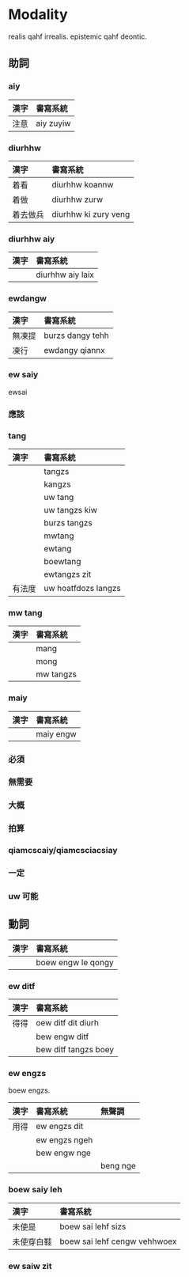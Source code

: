 # Modality

realis qahf irrealis. epistemic qahf deontic.

## 助詞

### aiy

| 漢字 | 書寫系統 |
| :--- | :--- |
| 注意 | aiy zuyiw |

### diurhhw

| 漢字 | 書寫系統 |
| :--- | :--- |
| 着看 | diurhhw koannw |
| 着做 | diurhhw zurw |
| 着去做兵 | diurhhw ki zury veng |

### diurhhw aiy

| 漢字 | 書寫系統 |
| :--- | :--- |
|| diurhhw aiy laix |

### ewdangw

| 漢字 | 書寫系統 |
| :--- | :--- |
| 無凍提 | burzs dangy tehh |
| 凍行 | ewdangy qiannx |

### ew saiy

ewsai

### 應該

### tang

| 漢字 | 書寫系統 |
| :--- | :--- |
|| tangzs |
|| kangzs |
|| uw tang |
|| uw tangzs kiw |
|| burzs tangzs |
|| mwtang |
|| ewtang |
|| boewtang |
|| ewtangzs zit |
| 有法度 | uw hoatfdozs langzs |

### mw tang

| 漢字 | 書寫系統 |
| :--- | :--- |
|| mang |
|| mong |
|| mw tangzs |

### maiy

| 漢字 | 書寫系統 |
| :--- | :--- |
|| maiy engw |

### 必須

### 無需要

### 大概

### 拍算

### qiamcscaiy/qiamcsciacsiay

### 一定

### uw 可能

## 動詞

| 漢字 | 書寫系統 |
| :--- | :--- |
|| boew engw le qongy  |

### ew ditf

| 漢字 | 書寫系統 |
| :--- | :--- |
| 得得 | oew ditf dit diurh  |
|| bew engw ditf |
|| bew ditf tangzs boey |

### ew engzs

boew engzs.

| 漢字 | 書寫系統 | 無聲調 |
| :--- | :--- | :--- |
| 用得 | ew engzs dit ||
|| ew engzs ngeh ||
|| bew engw nge ||
||| beng nge |

### boew saiy leh

| 漢字 | 書寫系統 |
| :--- | :--- |
| 未使是 | boew sai lehf sizs |
| 未使穿白鞋 | boew sai lehf cengw vehhwoex |

### ew saiw zit
